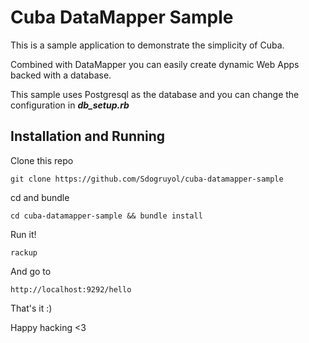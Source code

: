 # Cuba DataMapper Sample

This is a sample application to demonstrate the simplicity of Cuba.

Combined with DataMapper you can easily create dynamic Web Apps backed with a
database.

This sample uses Postgresql as the database and you can change the configuration
in ***db_setup.rb***

## Installation and Running

Clone this repo

    git clone https://github.com/Sdogruyol/cuba-datamapper-sample

cd and bundle

    cd cuba-datamapper-sample && bundle install

Run it!

    rackup

And go to

    http://localhost:9292/hello

That's it :)

Happy hacking <3
